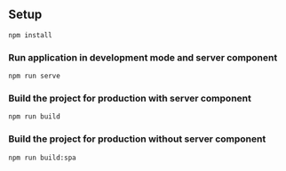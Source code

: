 ## Setup
```
npm install
```

### Run application in development mode and server component
```
npm run serve
```

### Build the project for production with server component
```
npm run build
```

### Build the project for production without server component
```
npm run build:spa

